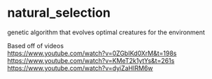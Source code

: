# natural_selection
genetic algorithm that evolves optimal creatures for the environment

Based off of videos <br>
https://www.youtube.com/watch?v=0ZGbIKd0XrM&t=198s <br>
https://www.youtube.com/watch?v=KMeT2k1ytYs&t=261s <br>
https://www.youtube.com/watch?v=dyiZaHIRM6w <br>
